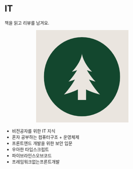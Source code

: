 # IT

책을 읽고 리뷰를 남겨요.

<p align="center">
  <img width="300" height="300" src="./img/tree_bg.png">
</p>

- 비전공자를 위한 IT 지식
- 혼자 공부하는 컴퓨터구조 + 운영체제
- 프론트엔드 개발을 위한 보안 입문
- 우아한 타입스크립트
- 파이브라인스오브코드
- 프레임워크없는프론트개발
